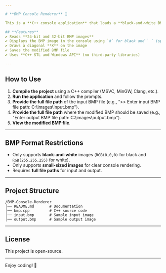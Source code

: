 ```yaml
---

# **BMP Console Renderer** 🎨

This is a **C++ console application** that loads a **black-and-white BMP image**, displays it in the console using text symbols, draws a diagonal cross (**X**) on the image, and saves the modified result as a new BMP file.

## **Features**
✔ Reads **24-bit and 32-bit BMP images**  
✔ Displays the BMP image in the console using `#` for black and ` ` (space) for white  
✔ Draws a diagonal **X** on the image  
✔ Saves the modified BMP file  
✔ Uses **C++ STL and Windows API** (no third-party libraries)

---
```


## **How to Use**
1. **Compile the project** using a C++ compiler (MSVC, MinGW, Clang, etc.).
2. **Run the application** and follow the prompts.
3. **Provide the full file path** of the input BMP file (e.g., ">> Enter input BMP file path: C:\images\input.bmp").
4. **Provide the full file path** where the modified BMP should be saved (e.g., "Enter output BMP file path: C:\images\output.bmp").
5. **View the modified BMP file**.

---

## **BMP Format Restrictions**
- Only supports **black-and-white** images (`RGB(0,0,0)` for black and `RGB(255,255,255)` for white).
- Only supports **small-sized images** for clear console rendering.
- Requires **full file paths** for input and output.

---

## **Project Structure**
```
/BMP-Console-Renderer
│── README.md       # Documentation
│── bmp.cpp         # C++ source code
│── input.bmp       # Sample input image
│── output.bmp      # Sample output image
```

---

## **License**
This project is open-source.

---

Enjoy coding! 🚀